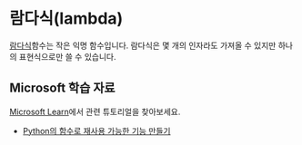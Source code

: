 # 람다식(lambda)

[람다식](https://www.w3schools.com/python/python_lambda.asp)함수는 작은 익명 함수입니다. 람다식은 몇 개의 인자라도 가져올 수 있지만 하나의 표현식으로만 쓸 수 있습니다.

## Microsoft 학습 자료

[Microsoft Learn](https://learn.microsoft.com/?WT.mc_id=python-c9-niner)에서 관련 튜토리얼을 찾아보세요.

- [Python의 함수로 재사용 가능한 기능 만들기](https://docs.microsoft.com/learn/languages/python-functions/?WT.mc_id=python-c9-niner)
